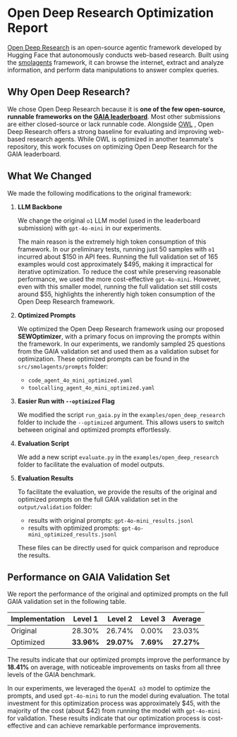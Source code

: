 # Open Deep Research Optimization Report 

[Open Deep Research](https://github.com/huggingface/smolagents/tree/main/examples/open_deep_research) is an open-source agentic framework developed by Hugging Face that autonomously conducts web-based research. Built using the [smolagents](https://github.com/huggingface/smolagents) framework, it can browse the internet, extract and analyze information, and perform data manipulations to answer complex queries. 


## Why Open Deep Research?  

We chose Open Deep Research because it is **one of the few open-source, runnable frameworks on the [GAIA leaderboard](https://huggingface.co/spaces/gaia-benchmark/leaderboard)**. Most other submissions are either closed-source or lack runnable code. Alongside [OWL](https://github.com/camel-ai/owl) , Open Deep Research offers a strong baseline for evaluating and improving web-based research agents. While OWL is optimized in another teammate's repository, this work focuses on optimizing Open Deep Research for the GAIA leaderboard.  

## What We Changed 

We made the following modifications to the original framework:

1. **LLM Backbone** 

    We change the original `o1` LLM model (used in the leaderboard submission) with `gpt-4o-mini` in our experiments. 
    
    The main reason is the extremely high token consumption of this framework. In our preliminary tests, running just 50 samples with `o1` incurred about $150 in API fees. Running the full validation set of 165 examples would cost approximately $495, making it impractical for iterative optimization. To reduce the cost while preserving reasonable performance, we used the more cost-effective `gpt-4o-mini`. However, even with this smaller model, running the full validation set still costs around $55, highlights the inherently high token consumption of the Open Deep Research framework. 

2. **Optimized Prompts** 

    We optimized the Open Deep Research framework using our proposed **SEWOptimizer**, with a primary focus on improving the prompts within the framework. In our experiments, we randomly sampled 25 questions from the GAIA validation set and used them as a validation subset for optimization. These optimized prompts can be found in the `src/smolagents/prompts` folder:
    - `code_agent_4o_mini_optimized.yaml`
    - `toolcalling_agent_4o_mini_optimized.yaml`

3. **Easier Run with `--optimized` Flag** 

   We modified the script `run_gaia.py` in the `examples/open_deep_research` folder to include the `--optimized` argument. This allows users to switch between original and optimized prompts effortlessly.

4. **Evaluation Script**

    We add a new script `evaluate.py` in the `examples/open_deep_research` folder to facilitate the evaluation of model outputs. 

5. **Evaluation Results** 

    To facilitate the evaluation, we provide the results of the original and optimized prompts on the full GAIA validation set in the `output/validation` folder:
    - results with original prompts: `gpt-4o-mini_results.jsonl`
    - results with optimized prompts: `gpt-4o-mini_optimized_results.jsonl` 

    These files can be directly used for quick comparison and reproduce the results. 

## Performance on GAIA Validation Set 

We report the performance of the original and optimized prompts on the full GAIA validation set in the following table. 

| Implementation | Level 1 | Level 2 | Level 3 | Average |
|----------------|---------|---------|---------|---------|
| Original       | 28.30%  | 26.74%  | 0.00%   | 23.03%  |
| Optimized      | **33.96%**  | **29.07%**  | **7.69%**   | **27.27%**  |

The results indicate that our optimized prompts improve the performance by **18.41%** on average, with noticeable improvements on tasks from all three levels of the GAIA benchmark. 

In our experiments, we leveraged the `OpenAI o3` model to optimize the prompts, and used `gpt-4o-mini` to run the model during evaluation. The total investment for this optimization process was approximately $45, with the majority of the cost (about $42) from running the model with `gpt-4o-mini` for validation. These results indicate that our optimization process is cost-effective and can achieve remarkable performance improvements.  
